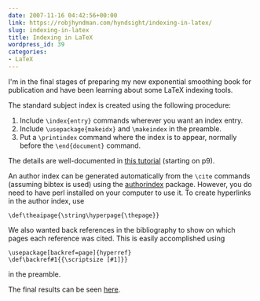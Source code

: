 ```yaml
---
date: 2007-11-16 04:42:56+00:00
link: https://robjhyndman.com/hyndsight/indexing-in-latex/
slug: indexing-in-latex
title: Indexing in LaTeX
wordpress_id: 39
categories:
- LaTeX
---
```


I'm in the final stages of preparing my new exponential smoothing book for publication and have been learning about some LaTeX indexing tools.

The standard subject index is created using the following procedure:

  1. Include `\index{entry}` commands wherever you want an index entry.
  2. Include `\usepackage{makeidx}` and `\makeindex` in the preamble.
  3. Put a `\printindex` command where the index is to appear, normally before the `\end{document}` command.

The details are well-documented in [this tutorial](http://www.tug.org/tutorials/tugindia/chap16-scr.pdf) (starting on p9).

An author index can be generated automatically from the `\cite` commands (assuming bibtex is used) using the [authorindex](http://www.ctan.org/tex-archive/indexing/authorindex/authorindex.pdf) package. However, you do need to have perl installed on your computer to use it. To create hyperlinks in the author index, use

    \def\theaipage{\string\hyperpage{\thepage}}

We also wanted back references in the bibliography to show on which pages each reference was cited. This is easily accomplished using

    \usepackage[backref=page]{hyperref}
    \def\backref#1{{\scriptsize [#1]}}

in the preamble.

The final results can be seen [here](https://robjhyndman.com/expsmooth/endmatter.pdf).
